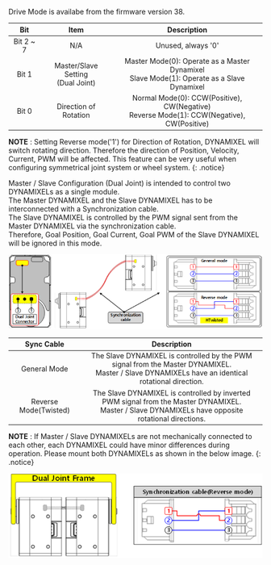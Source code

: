 Drive Mode is availabe from the firmware version 38.

|Bit|Item|Description|
| :---: | :---: | :---: |
|Bit 2 ~ 7|N/A|Unused, always '0'|
|Bit 1|Master/Slave Setting<br />(Dual Joint)|Master Mode(0): Operate as a Master Dynamixel<br />Slave Mode(1): Operate as a Slave Dynamixel|
|Bit 0|Direction of Rotation|Normal Mode(0): CCW(Positive), CW(Negative)<br />Reverse Mode(1): CCW(Negative), CW(Positive)|

**NOTE** : Setting Reverse mode('1') for Direction of Rotation, DYNAMIXEL will switch rotating direction. Therefore the direction of Position, Velocity, Current, PWM will be affected. This feature can be very useful when configuring symmetrical joint system or wheel system.
{: .notice}

Master / Slave Configuration (Dual Joint) is intended to control two DYNAMIXELs as a single module.  
The Master DYNAMIXEL and the Slave DYNAMIXEL has to be interconnected with a Synchronization cable.  
The Slave DYNAMIXEL is controlled by the PWM signal sent from the Master DYNAMIXEL via the synchronization cable.  
Therefore, Goal Position, Goal Current, Goal PWM of the Slave DYNAMIXEL will be ignored in this mode.

![](/assets/images/dxl/x/x-series_dual_joint.png)

|Sync Cable|Description|
| :---: | :---: |
|General Mode|The Slave DYNAMIXEL is controlled by the PWM signal from the Master DYNAMIXEL.<br />Master / Slave DYNAMIXELs have an identical rotational direction.|
|Reverse Mode(Twisted)|The Slave DYNAMIXEL is controlled by inverted PWM signal from the Master DYNAMIXEL.<br />Master / Slave DYNAMIXELs have opposite rotational directions.|

**NOTE** : If Master / Slave DYNAMIXELs are not mechanically connected to each other, each DYNAMIXEL could have minor differences during operation. 
Please mount both DYNAMIXELs as shown in the below image.
{: .notice}

![](/assets/images/dxl/x/x-series_dual_joint_frame.png)
